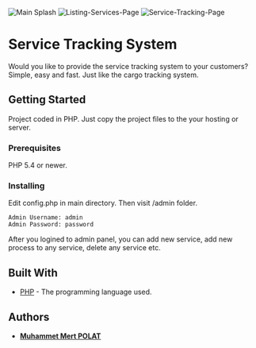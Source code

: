 ![Main Splash](https://raw.githubusercontent.com/mrtplt024/service-tracking-system/master/1.png)
![Listing-Services-Page](http://i.hizliresim.com/zj83Rg.png)
![Service-Tracking-Page](http://i.hizliresim.com/WqB02E.png)

# Service Tracking System

Would you like to provide the service tracking system to your customers? Simple, easy and fast. Just like the cargo tracking system.

## Getting Started

Project coded in PHP. Just copy the project files to the your hosting or server.

### Prerequisites

PHP 5.4 or newer.

### Installing

Edit config.php in main directory. Then visit /admin folder.

```
Admin Username: admin
Admin Password: password
```
After you logined to admin panel, you can add new service, add new process to any service, delete any service etc.

## Built With

* [PHP](http://www.php.net) - The programming language used.

## Authors

* **[Muhammet Mert POLAT](http://muhammedmertpolat.com)**


